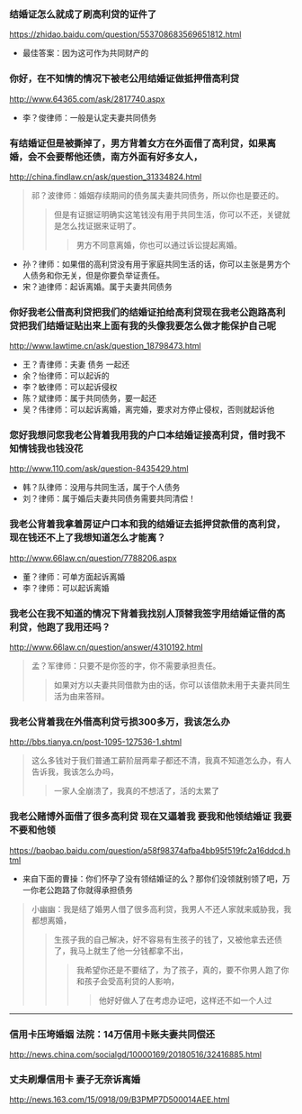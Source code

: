### 结婚证怎么就成了刷高利贷的证件了
https://zhidao.baidu.com/question/553708683569651812.html
- 最佳答案：因为这可作为共同财产的
### 你好，在不知情的情况下被老公用结婚证做抵押借高利贷
http://www.64365.com/ask/2817740.aspx
- 李？俊律师：一般是认定夫妻共同债务
### 有结婚证但是被撕掉了，男方背着女方在外面借了高利贷，如果离婚，会不会要帮他还债，南方外面有好多女人，
http://china.findlaw.cn/ask/question_31334824.html
>祁？波律师：婚姻存续期间的债务属夫妻共同债务，所以你也是要还的。
>>但是有证据证明确实这笔钱没有用于共同生活，你可以不还，关键就是怎么找证据来证明了。
>>>男方不同意离婚，你也可以通过诉讼提起离婚。
- 孙？律师：如果借的高利贷没有用于家庭共同生活的话，你可以主张是男方个人债务和你无关，但是你要负举证责任。
- 宋？迪律师：起诉离婚。属于夫妻共同债务
### 你好我老公借高利贷把我们的结婚证拍给高利贷现在我老公跑路高利贷把我们结婚证贴出来上面有我的头像我要怎么做才能保护自己呢
http://www.lawtime.cn/ask/question_18798473.html
- 王？青律师：夫妻 债务 一起还
- 余？怡律师：可以起诉的
- 李？敏律师：可以起诉侵权
- 陈？斌律师：属于共同债务，要一起还
- 吴？伟律师：可以起诉离婚，离完婚，要求对方停止侵权，否则就起诉他
### 您好我想问您我老公背着我用我的户口本结婚证接高利贷，借时我不知情钱我也钱没花
http://www.110.com/ask/question-8435429.html
- 韩？队律师：没用与共同生活，属于个人债务
- 刘？律师：属于婚后夫妻共同债务需要共同清偿！
### 我老公背着我拿着房证户口本和我的结婚证去抵押贷款借的高利贷，现在钱还不上了我想知道怎么才能离？
http://www.66law.cn/question/7788206.aspx
- 董？律师：可单方面起诉离婚
- 李？律师：可以起诉离婚
### 我老公在我不知道的情况下背着我找别人顶替我签字用结婚证借的高利贷，他跑了我用还吗？
http://www.66law.cn/question/answer/4310192.html
>孟？军律师：只要不是你签的字，你不需要承担责任。
>>如果对方以夫妻共同借款为由的话，你可以该借款未用于夫妻共同生活为由来答辩。
### 我老公背着我在外借高利贷亏损300多万，我该怎么办
http://bbs.tianya.cn/post-1095-127536-1.shtml
>这么多钱对于我们普通工薪阶层两辈子都还不清，我真不知道怎么办，有人告诉我，我该怎么办吗，
>>一家人全崩溃了，我真的不想活了，活的太累了
### 我老公赌博外面借了很多高利贷 现在又逼着我 要我和他领结婚证 我要不要和他领
https://baobao.baidu.com/question/a58f98374afba4bb95f519fc2a16ddcd.html
- 来自下面的曹操：你们怀孕了没有领结婚证的么？那你们没领就别领了吧，万一你老公跑路了你就得承担债务
>小幽幽：我是结了婚男人借了很多高利贷，我男人不还人家就来威胁我，我都想离婚，
>>生孩子我的自己解决，好不容易有生孩子的钱了，又被他拿去还债了，我马上就生了他一分钱都拿不出，
>>>我希望你还是不要结了，为了孩子，真的，要不你男人跑了你和孩子会受高利贷的人影响，
>>>>他好好做人了在考虑办证吧，这样还不如一个人过
---
### 信用卡压垮婚姻 法院：14万信用卡账夫妻共同偿还
http://news.china.com/socialgd/10000169/20180516/32416885.html
### 丈夫刷爆信用卡 妻子无奈诉离婚
http://news.163.com/15/0918/09/B3PMP7D500014AEE.html
